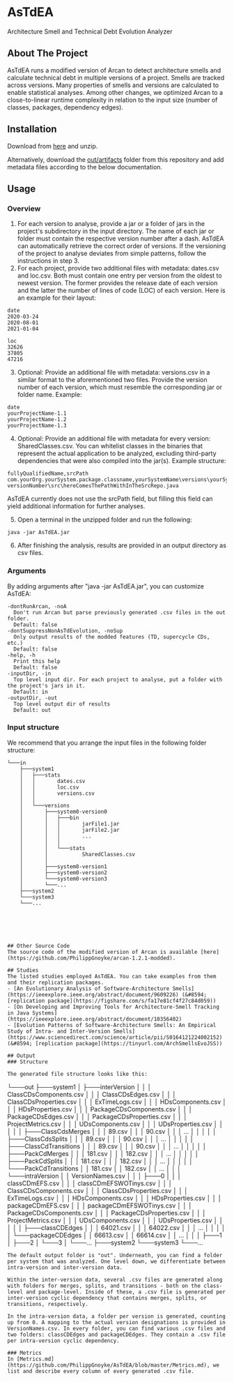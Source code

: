 # AsTdEA
Architecture Smell and Technical Debt Evolution Analyzer

## About The Project
AsTdEA runs a modified version of Arcan to detect architecture smells and calculate technical debt in multiple versions of a project. Smells are tracked across versions. Many properties of smells and versions are calculated to enable statistical analyses. Among other changes, we optimized Arcan to a close-to-linear runtime complexity in relation to the input size (number of classes, packages, dependency edges).

## Installation
Download from [here](https://drive.google.com/uc?export=download&id=1AaFt1rw69C65n3UPqKcdswhXmGIS6bmg) and unzip.

Alternatively, download the [out/artifacts](https://github.com/PhilippGnoyke/AsTdEA/tree/master/out/artifacts/AsTdEA) folder from this repository and add metadata files according to the below documentation.
## Usage
### Overview
1. For each version to analyse, provide a jar or a folder of jars in the project's subdirectory in the input directory. The name of each jar or folder must contain the respective version number after a dash. AsTdEA can automatically retrieve the correct order of versions. If the versioning of the project to analyse deviates from simple patterns, follow the instructions in step 3.
2. For each project, provide two additional files with metadata: dates.csv and loc.csv. Both must contain one entry per version from the oldest to newest version. The former provides the release date of each version and the latter the number of lines of code (LOC) of each version. Here is an example for their layout:
```
date
2020-03-24
2020-08-01
2021-01-04
```
```
loc
32626
37805
47216
```
3. Optional: Provide an additional file with metadata: versions.csv in a similar format to the aforementioned two files. Provide the version number of each version, which must resemble the corresponding jar or folder name. Example:
```
date
yourProjectName-1.1
yourProjectName-1.2
yourProjectName-1.3
```
4. Optional: Provide an additional file with metadata for every version: SharedClasses.csv. You can whitelist classes in the binaries that represent the actual application to be analyzed, excluding third-party dependencies that were also compiled into the jar(s). Example structure:
```
fullyQualifiedName,srcPath
com.yourOrg.yourSystem.package.classname,yourSystemName\versions\yourSystemName-versionNumber\src\hereComesThePathWithInTheSrcRepo.java
```
AsTdEA currently does not use the srcPath field, but filling this field can yield additional information for further analyses.

5. Open a terminal in the unzipped folder and run the following:
```
java -jar AsTdEA.jar
```
6. After finishing the analysis, results are provided in an output directory as csv files.

### Arguments
By adding arguments after "java -jar AsTdEA.jar", you can customize AsTdEA:
```
-dontRunArcan, -noA
  Don't run Arcan but parse previously generated .csv files in the out folder.
  Default: false
-dontSuppressNonAsTdEvolution, -noSup
  Only output results of the modded features (TD, supercycle CDs, etc.)
  Default: false
-help, -h
  Print this help
  Default: false
-inputDir, -in
  Top level input dir. For each project to analyse, put a folder with the project's jars in it.
  Default: in
-outputDir, -out
  Top level output dir of results
  Default: out
```

### Input structure
We recommend that you arrange the input files in the following folder structure:
```
└───in
    ├───system1
    │   ├───stats
    │   │       dates.csv
    │   │       loc.csv
    │   │       versions.csv
    │   │
    │   └───versions
    │       ├───system0-version0
    │       │   ├───bin
    │       │   │       jarFile1.jar
    │       │   │       jarFile2.jar
    │       │   │       ...
    │       │   │
    │       │   └───stats
    │       │           SharedClasses.csv
    │       │
    │       ├───system0-version1
    │       ├───system0-version2
    │       └───system0-version3
    │       └───...
    ├───system2
    └───system3
    └───...






## Other Source Code
The source code of the modified version of Arcan is available [here](https://github.com/PhilippGnoyke/arcan-1.2.1-modded).

## Studies
The listed studies employed AsTdEA. You can take examples from them and their replication packages.
- [An Evolutionary Analysis of Software-Architecture Smells](https://ieeexplore.ieee.org/abstract/document/9609226) (&#8594; [replication package](https://figshare.com/s/fa17e81cf4f27c84d059))
- [On Developing and Improving Tools for Architecture-Smell Tracking in Java Systems](https://ieeexplore.ieee.org/abstract/document/10356402)
- [Evolution Patterns of Software-Architecture Smells: An Empirical Study of Intra- and Inter-Version Smells](https://www.sciencedirect.com/science/article/pii/S0164121224002152) (&#8594; [replication package](https://tinyurl.com/ArchSmellsEvoJSS))

## Output
### Structure

The generated file structure looks like this:
```
└───out
    ├───system1
    │   ├───interVersion
    │   │   │   ClassCDsComponents.csv
    │   │   │   ClassCDsEdges.csv
    │   │   │   ClassCDsProperties.csv
    │   │   │   ExTimeLogs.csv
    │   │   │   HDsComponents.csv
    │   │   │   HDsProperties.csv
    │   │   │   PackageCDsComponents.csv
    │   │   │   PackageCDsEdges.csv
    │   │   │   PackageCDsProperties.csv
    │   │   │   ProjectMetrics.csv
    │   │   │   UDsComponents.csv
    │   │   │   UDsProperties.csv
    │   │   │
    │   │   ├───ClassCdsMerges
    │   │   │       89.csv
    │   │   │       90.csv
    │   │   │       ...
    │   │   │
    │   │   ├───ClassCdsSplits
    │   │   │       89.csv
    │   │   │       90.csv
    │   │   │       ...
    │   │   │
    │   │   ├───ClassCdTransitions
    │   │   │       89.csv
    │   │   │       90.csv
    │   │   │       ...
    │   │   │
    │   │   ├───PackCdMerges
    │   │   │       181.csv
    │   │   │       182.csv
    │   │   │       ...
    │   │   │
    │   │   ├───PackCdSplits
    │   │   │       181.csv
    │   │   │       182.csv
    │   │   │       ...
    │   │   │
    │   │   └───PackCdTransitions
    │   │           181.csv
    │   │           182.csv
    │   │           ...
    │   │
    │   └───intraVersion
    │       │   VersionNames.csv
    │       │
    │       ├───0
    │       │   │   classCDmEFS.csv
    │       │   │   classCDmEFSWOTinys.csv
    │       │   │   ClassCDsComponents.csv
    │       │   │   ClassCDsProperties.csv
    │       │   │   ExTimeLogs.csv
    │       │   │   HDsComponents.csv
    │       │   │   HDsProperties.csv
    │       │   │   packageCDmEFS.csv
    │       │   │   packageCDmEFSWOTinys.csv
    │       │   │   PackageCDsComponents.csv
    │       │   │   PackageCDsProperties.csv
    │       │   │   ProjectMetrics.csv
    │       │   │   UDsComponents.csv
    │       │   │   UDsProperties.csv
    │       │   │
    │       │   ├───classCDEdges
    │       │   │       64021.csv
    │       │   │       64022.csv
    │       │   │       ...
    │       │   │
    │       │   └───packageCDEdges
    │       │           66613.csv
    │       │           66614.csv
    │       │           ...
    │       │
    │       ├───1
    │       ├───2
    │       └───3
    │       └───...
    ├───system2
    └───system3
    └───...
```
The default output folder is "out". Underneath, you can find a folder per system that was analyzed. One level down, we differentiate between intra-version and inter-version data.

Within the inter-version data, several .csv files are generated along with folders for merges, splits, and transitions - both on the class-level and package-level. Inside of these, a .csv file is generated per inter-version cyclic dependency that contains merges, splits, or transitions, respectively.

In the intra-version data, a folder per version is generated, counting up from 0. A mapping to the actual version designations is provided in VersionNames.csv. In every folder, you can find various .csv files and two folders: classCDEdges and packageCDEdges. They contain a .csv file per intra-version cyclic dependency.

### Metrics
In [Metrics.md](https://github.com/PhilippGnoyke/AsTdEA/blob/master/Metrics.md), we list and describe every column of every generated .csv file.

